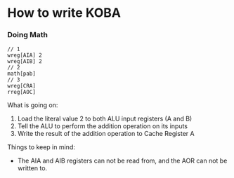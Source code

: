 # How to write KOBA
### Doing Math
```
// 1
wreg[AIA] 2
wreg[AIB] 2
// 2
math[pab]
// 3
wreg[CRA]
rreg[AOC]
```
What is going on:
1. Load the literal value 2 to both ALU input registers (A and B)
2. Tell the ALU to perform the addition operation on its inputs
3. Write the result of the addition operation to Cache Register A

Things to keep in mind:
* The AIA and AIB registers can not be read from, and the AOR can not be written to.
